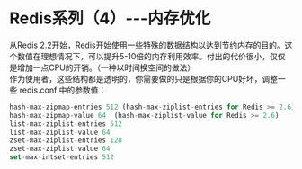 # Redis系列（4）---内存优化

从Redis 2.2开始，Redis开始使用一些特殊的数据结构以达到节约内存的目的。这个数值在理想情况下，可以提升5-10倍的内存利用效率。付出的代价很小，仅仅是增加一点CPU的开销。（一种以时间换空间的做法）
<br>
作为使用者，这些结构都是透明的，你需要做的只是根据你的CPU好坏，调整一些 redis.conf 中的参数值：

```js
hash-max-zipmap-entries 512 (hash-max-ziplist-entries for Redis >= 2.6)
hash-max-zipmap-value 64  (hash-max-ziplist-value for Redis >= 2.6)
list-max-ziplist-entries 512
list-max-ziplist-value 64
zset-max-ziplist-entries 128
zset-max-ziplist-value 64
set-max-intset-entries 512
```

